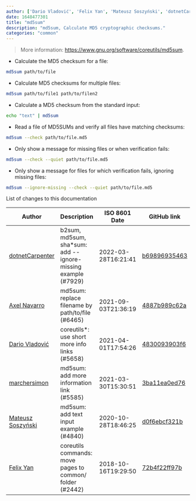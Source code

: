 ```yaml
---
author: ['Dario Vladović', 'Felix Yan', 'Mateusz Soszyński', 'dotnetCarpenter', 'Axel Navarro', 'marchersimon']
date: 1648477301
title: "md5sum"
description: "md5sum, Calculate MD5 cryptographic checksums."
categories: "common"
---
```

> More information: <https://www.gnu.org/software/coreutils/md5sum>.

- Calculate the MD5 checksum for a file:

```bash
md5sum path/to/file
```

- Calculate MD5 checksums for multiple files:

```bash
md5sum path/to/file1 path/to/filen2
```

- Calculate a MD5 checksum from the standard input:

```bash
echo "text" | md5sum
```

- Read a file of MD5SUMs and verify all files have matching checksums:

```bash
md5sum --check path/to/file.md5
```

- Only show a message for missing files or when verification fails:

```bash
md5sum --check --quiet path/to/file.md5
```

- Only show a message for files for which verification fails, ignoring missing files:

```bash
md5sum --ignore-missing --check --quiet path/to/file.md5
```
List of changes to this documentation


Author | Description | ISO 8601 Date | GitHub link
------|-----|-----|-----
[dotnetCarpenter](mailto:jon.ronnenberg@gmail.com) | b2sum, md5sum, sha*sum: add --ignore-missing example (#7929) | 2022-03-28T16:21:41 | [b69896935463](https://github.com/tldr-pages/tldr/commit/b69896935463e05ac23cda2d8fca6582b99cdf4a)
[Axel Navarro](mailto:navarroaxel@gmail.com) | md5sum: replace filename by path/to/file (#6465) | 2021-09-03T21:36:19 | [4887b989c62a](https://github.com/tldr-pages/tldr/commit/4887b989c62afb82c203695729f98f0c70af132a)
[Dario Vladović](mailto:d.vladimyr@gmail.com) | coreutils*: use short more info links (#5658) | 2021-04-01T17:54:26 | [4830093903f6](https://github.com/tldr-pages/tldr/commit/4830093903f66ccf3ebbc2ecf477286e45edac59)
[marchersimon](mailto:50295997+marchersimon@users.noreply.github.com) | md5sum: add more information link (#5585) | 2021-03-30T15:30:51 | [3ba11ea0ed76](https://github.com/tldr-pages/tldr/commit/3ba11ea0ed76f2e0d416539366f9ea71822604d4)
[Mateusz Soszyński](mailto:mateusz.soszynski@tuta.io) | md5sum: add text input example (#4840) | 2020-10-28T18:46:25 | [d0f6ebcf321b](https://github.com/tldr-pages/tldr/commit/d0f6ebcf321bc2901867408c3bb4d355de6bd74d)
[Felix Yan](mailto:felixonmars@archlinux.org) | coreutils commands: move pages to common/ folder (#2442) | 2018-10-16T19:29:50 | [72b4f22ff97b](https://github.com/tldr-pages/tldr/commit/72b4f22ff97b1890344f2af870ad3d1c89a3f0b5)


